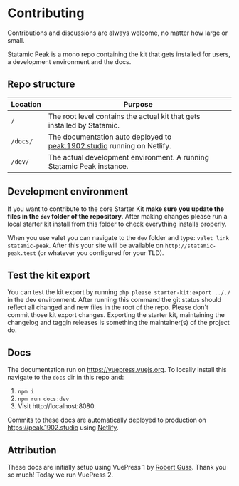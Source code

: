 # Contributing
Contributions and discussions are always welcome, no matter how large or small.

Statamic Peak is a mono repo containing the kit that gets installed for users, a development environment and the docs.

## Repo structure

| Location | Purpose |
| --- | --- |
| `/` | The root level contains the actual kit that gets installed by Statamic. |
| `/docs/` | The documentation auto deployed to [peak.1902.studio](https://peak.1902.studio) running on Netlify. |
| `/dev/` | The actual development environment. A running Statamic Peak instance. |

## Development environment
If you want to contribute to the core Starter Kit **make sure you update the files in the `dev` folder of the repository**.
After making changes please run a local starter kit install from this folder to check everything installs properly.

When you use valet you can navigate to the `dev` folder and type: `valet link statamic-peak`.
After this your site will be available on `http://statamic-peak.test` (or whatever you configured for your TLD).

## Test the kit export
You can test the kit export by running `php please starter-kit:export .././` in the dev environment. After running this command the git status should reflect all changed and new files in the root of the repo. Please don't commit those kit export changes. Exporting the starter kit, maintaining the changelog and taggin releases is something the maintainer(s) of the project do.

## Docs
The documentation run on https://vuepress.vuejs.org. To locally install this navigate to the `docs` dir in this repo and:

1. `npm i`
2. `npm run docs:dev`
3. Visit http://localhost:8080.

Commits to these docs are automatically deployed to production on https://peak.1902.studio using [Netlify](https://netlify.com).

## Attribution
These docs are initially setup using VuePress 1 by [Robert Guss](https://github.com/robertguss/). Thank you so much! Today we run VuePress 2.
